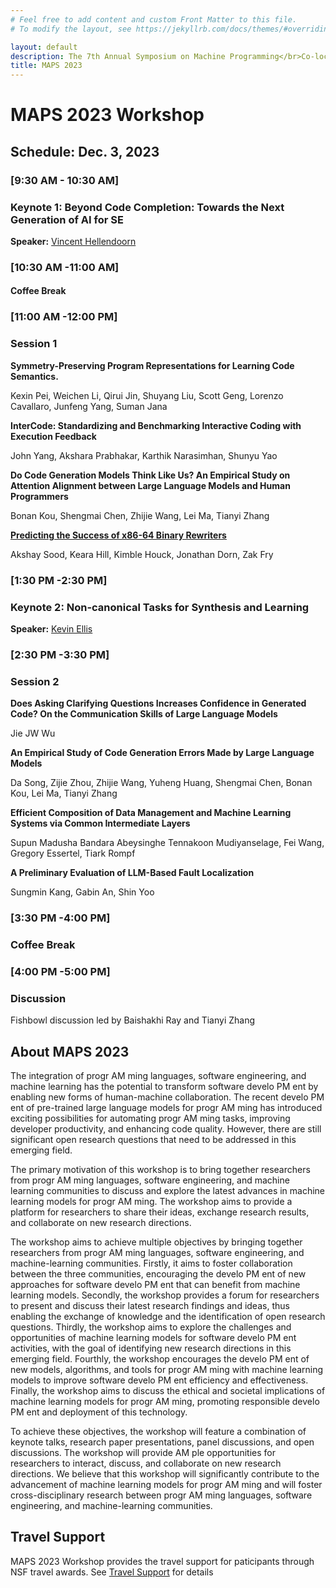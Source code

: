 ```yaml
---
# Feel free to add content and custom Front Matter to this file.
# To modify the layout, see https://jekyllrb.com/docs/themes/#overriding-theme-defaults

layout: default
description: The 7th Annual Symposium on Machine Programming</br>Co-located with ESEC/FSE 2023</br>December 3, 2023 - San Francisco, CA, USA</br>
title: MAPS 2023
---
```


# MAPS 2023 Workshop

## __Schedule: Dec. 3, 2023__

### __[9:30 AM  - 10:30 AM]__

### Keynote 1: Beyond Code Completion: Towards the Next Generation of AI for SE

__Speaker:__ [Vincent Hellendoorn](https://vhellendoorn.github.io/)


### __[10:30 AM -11:00 AM]__

#### Coffee Break

### __[11:00 AM -12:00 PM]__

### Session 1

__Symmetry-Preserving Program Representations for Learning Code Semantics.__

Kexin Pei, Weichen Li, Qirui Jin, Shuyang Liu, Scott Geng, Lorenzo Cavallaro, Junfeng Yang, Suman Jana

__InterCode: Standardizing and Benchmarking Interactive Coding with Execution Feedback__

John Yang, Akshara Prabhakar, Karthik Narasimhan, Shunyu Yao

__Do Code Generation Models Think Like Us? An Empirical Study on Attention Alignment between Large Language Models and Human Programmers__

Bonan Kou, Shengmai Chen, Zhijie Wang, Lei Ma, Tianyi Zhang

[__Predicting the Success of x86-64 Binary Rewriters__](assets/predicting_the_success_of_x86_64_binary_rewriters_camera_ready1.pdf)

Akshay Sood, Keara Hill, Kimble Houck, Jonathan Dorn, Zak Fry

### __[1:30 PM -2:30 PM]__

### Keynote 2: Non-canonical Tasks for Synthesis and Learning

__Speaker:__ [Kevin Ellis](https://www.cs.cornell.edu/~ellisk/)

### __[2:30 PM -3:30 PM]__

### Session 2

__Does Asking Clarifying Questions Increases Confidence in Generated Code? On the Communication Skills of Large Language Models__

Jie JW Wu

__An Empirical Study of Code Generation Errors Made by Large Language Models__

Da Song, Zijie Zhou, Zhijie Wang, Yuheng Huang, Shengmai Chen, Bonan Kou, Lei Ma, Tianyi Zhang

__Efficient Composition of Data Management and Machine Learning Systems via Common Intermediate Layers__

Supun Madusha Bandara Abeysinghe Tennakoon Mudiyanselage, Fei Wang, Gregory Essertel, Tiark Rompf

__A Preliminary Evaluation of LLM-Based Fault Localization__

Sungmin Kang, Gabin An, Shin Yoo

### __[3:30 PM -4:00 PM]__

### Coffee Break

### __[4:00 PM -5:00 PM]__

### Discussion

Fishbowl discussion led by Baishakhi Ray and Tianyi Zhang

## __About MAPS 2023__

The integration of progr AM ming languages, software engineering, and machine learning has the potential to transform software develo PM ent by enabling new forms of human-machine collaboration. The recent develo PM ent of pre-trained large language models for progr AM ming has introduced exciting possibilities for automating progr AM ming tasks, improving developer productivity, and enhancing code quality. However, there are still significant open research questions that need to be addressed in this emerging field.

The primary motivation of this workshop is to bring together researchers from progr AM ming languages, software engineering, and machine learning communities to discuss and explore the latest advances in machine learning models for progr AM ming. The workshop aims to provide a platform for researchers to share their ideas, exchange research results, and collaborate on new research directions.

The workshop aims to achieve multiple objectives by bringing together researchers from progr AM ming languages, software engineering, and machine-learning communities. Firstly, it aims to foster collaboration between the three communities, encouraging the develo PM ent of new approaches for software develo PM ent that can benefit from machine learning models. Secondly, the workshop provides a forum for researchers to present and discuss their latest research findings and ideas, thus enabling the exchange of knowledge and the identification of open research questions. Thirdly, the workshop aims to explore the challenges and opportunities of machine learning models for software develo PM ent activities, with the goal of identifying new research directions in this emerging field. Fourthly, the workshop encourages the develo PM ent of new models, algorithms, and tools for progr AM ming with machine learning models to improve software develo PM ent efficiency and effectiveness. Finally, the workshop aims to discuss the ethical and societal implications of machine learning models for progr AM ming, promoting responsible develo PM ent and deployment of this technology.

To achieve these objectives, the workshop will feature a combination of keynote talks, research paper presentations, panel discussions, and open discussions. The workshop will provide  AM ple opportunities for researchers to interact, discuss, and collaborate on new research directions. We believe that this workshop will significantly contribute to the advancement of machine learning models for progr AM ming and will foster cross-disciplinary research between progr AM ming languages, software engineering, and machine-learning communities.

## __Travel Support__

MAPS 2023 Workshop provides the travel support for paticipants through NSF travel awards. See [Travel Support](travel.md) for details


